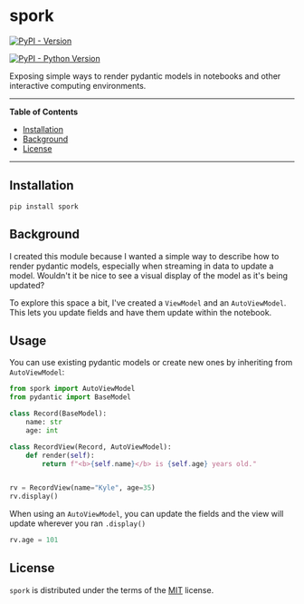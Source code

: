 # spork

[![PyPI - Version](https://img.shields.io/pypi/v/spork.svg)](https://pypi.org/project/spork)

[![PyPI - Python Version](https://img.shields.io/pypi/pyversions/spork.svg)](https://pypi.org/project/spork)

Exposing simple ways to render pydantic models in notebooks and other interactive computing environments.

----

**Table of Contents**

- [Installation](#installation)
- [Background](#background)
- [License](#license)

----

## Installation

```console
pip install spork
```

## Background

I created this module because I wanted a simple way to describe how to render pydantic models, especially when streaming in data to update a model. Wouldn't it be nice to see a visual display of the model as it's being updated?

To explore this space a bit, I've created a `ViewModel` and an `AutoViewModel`. This lets you update fields and have them update within the notebook. 

## Usage

You can use existing pydantic models or create new ones by inheriting from `AutoViewModel`:

```python
from spork import AutoViewModel
from pydantic import BaseModel

class Record(BaseModel):
    name: str
    age: int

class RecordView(Record, AutoViewModel):
    def render(self):
        return f"<b>{self.name}</b> is {self.age} years old."


rv = RecordView(name="Kyle", age=35)
rv.display()
```

When using an `AutoViewModel`, you can update the fields and the view will update wherever you ran `.display()`

```python
rv.age = 101
```


## License

`spork` is distributed under the terms of the [MIT](https://spdx.org/licenses/MIT.html) license.
